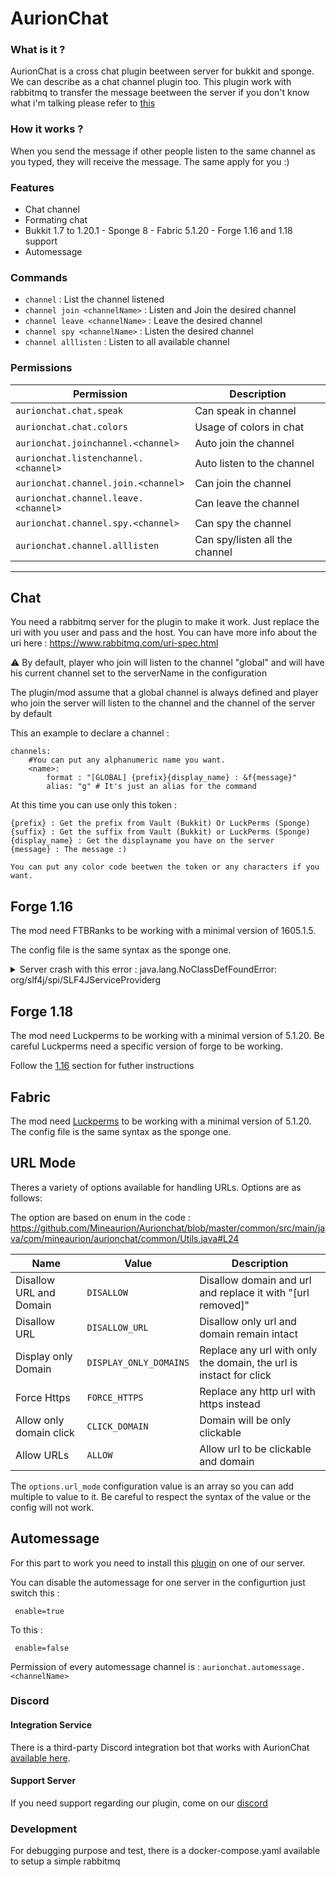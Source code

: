 # AurionChat

### What is it ?

AurionChat is a cross chat plugin beetween server for bukkit and sponge. We can describe as a chat channel plugin too. This plugin work with rabbitmq to transfer the message beetween the server if you don't know what i'm talking please refer to [this](https://www.rabbitmq.com/)

### How it works ?

When you send the message if other people listen to the same channel as you typed, they will receive the message. The same apply for you :)

### Features

- Chat channel
- Formating chat
- Bukkit 1.7 to 1.20.1 - Sponge 8 - Fabric 5.1.20 - Forge 1.16 and 1.18 support
- Automessage

### Commands

- `channel` : List the channel listened
- `channel join <channelName>` : Listen and Join the desired channel
- `channel leave <channelName>` : Leave the desired channel
- `channel spy <channelName>` : Listen the desired channel
- `channel alllisten` : Listen to all available channel

### Permissions

| Permission                           | Description                    |
|--------------------------------------|--------------------------------|
| `aurionchat.chat.speak`              | Can speak in channel           |
| `aurionchat.chat.colors`             | Usage of colors in chat        |
| `aurionchat.joinchannel.<channel>`   | Auto join the channel          |
| `aurionchat.listenchannel.<channel>` | Auto listen to the channel     |
| `aurionchat.channel.join.<channel>`  | Can join the channel           |
| `aurionchat.channel.leave.<channel>` | Can leave the channel          |
| `aurionchat.channel.spy.<channel>`   | Can spy the channel            |
| `aurionchat.channel.alllisten`       | Can spy/listen all the channel |

---

## Chat

You need a rabbitmq server for the plugin to make it work. Just replace the uri with you user and pass and the host.
You can have more info about the uri here : https://www.rabbitmq.com/uri-spec.html

⚠️ By default, player who join will listen to the channel "global" and will have his current channel set to the serverName in the configuration

The plugin/mod assume that a global channel is always defined and player who join the server will listen to the channel and the channel of the server by default

This an example to declare a channel :

```
channels:
    #You can put any alphanumeric name you want.
    <name>:
        format : "[GLOBAL] {prefix}{display_name} : &f{message}"
        alias: "g" # It's just an alias for the command
```

At this time you can use only this token :

```
{prefix} : Get the prefix from Vault (Bukkit) Or LuckPerms (Sponge)
{suffix} : Get the suffix from Vault (Bukkit) or LuckPerms (Sponge)
{display_name} : Get the displayname you have on the server
{message} : The message :)

You can put any color code beetwen the token or any characters if you want.
```

## Forge 1.16

The mod need FTBRanks to be working with a minimal version of 1605.1.5.

The config file is the same syntax as the sponge one.

<details>
  <summary>Server crash with this error : java.lang.NoClassDefFoundError: org/slf4j/spi/SLF4JServiceProviderg</summary>
  
When you start the server with the mod and you have the error below :  
```
java.lang.NoClassDefFoundError: org/slf4j/spi/SLF4JServiceProvider
	at java.lang.ClassLoader.defineClass1(Native Method) ~[?:?] {}
	at java.lang.ClassLoader.defineClass(ClassLoader.java:1017) ~[?:?] {}
	at java.security.SecureClassLoader.defineClass(SecureClassLoader.java:174) ~[?:?] {}
	at jdk.internal.loader.BuiltinClassLoader.defineClass(BuiltinClassLoader.java:800) ~[?:?] {}
	at jdk.internal.loader.BuiltinClassLoader.findClassOnClassPathOrNull(BuiltinClassLoader.java:698) ~[?:?] {}
	at jdk.internal.loader.BuiltinClassLoader.loadClassOrNull(BuiltinClassLoader.java:621) ~[?:?] {}
	at jdk.internal.loader.BuiltinClassLoader.loadClass(BuiltinClassLoader.java:579) ~[?:?] {}
	at jdk.internal.loader.ClassLoaders$AppClassLoader.loadClass(ClassLoaders.java:178) ~[?:?] {}
	at java.lang.ClassLoader.loadClass(ClassLoader.java:576) ~[?:?] {}
```

You need to delete this folder from your server : `libraries/org/apache/logging/log4j/log4j-slf4j18-impl` and you can start again the server.

</details>

## Forge 1.18

The mod need Luckperms to be working with a minimal version of 5.1.20. Be careful Luckperms need a specific version of forge to be working.

Follow the [1.16](https://github.com/Mineaurion/aurionchat#forge-116) section for futher instructions

## Fabric

The mod need [Luckperms](https://modrinth.com/mod/luckperms/versions) to be working with a minimal version of 5.1.20. The config file is the same syntax as the sponge one.

## URL Mode

Theres a variety of options available for handling URLs. Options are as follows:

The option are based on enum in the code : https://github.com/Mineaurion/Aurionchat/blob/master/common/src/main/java/com/mineaurion/aurionchat/common/Utils.java#L24

| Name                    | Value                  | Description                                                        |
|-------------------------|------------------------|--------------------------------------------------------------------|
| Disallow URL and Domain | `DISALLOW`             | Disallow domain and url and replace it with "[url removed]"        |
| Disallow URL            | `DISALLOW_URL`         | Disallow only url and domain remain intact                         |
| Display only Domain     | `DISPLAY_ONLY_DOMAINS` | Replace any url with only the domain, the url is instact for click |
| Force Https             | `FORCE_HTTPS`          | Replace any http url with https instead                            |
| Allow only domain click | `CLICK_DOMAIN`         | Domain will be only clickable                                      |
| Allow URLs              | `ALLOW`                | Allow url to be clickable and domain                               |


The `options.url_mode` configuration value is an array so you can add multiple to value to it. Be careful to respect the syntax of the value or the config will not work.

## Automessage

For this part to work you need to install this [plugin](https://github.com/Mineaurion/AurionChat-AutoMessage) on one of our server.

You can disable the automessage for one server in the configurtion just switch this :

```
 enable=true
```

To this :

```
 enable=false
```

Permission of every automessage channel is : `aurionchat.automessage.<channelName>`

### Discord

#### Integration Service
There is a third-party Discord integration bot that works with AurionChat [available here](https://github.com/comroid-git/ForwardMQ/tree/aurion-to-discord-link).

#### Support Server
If you need support regarding our plugin, come on our [discord](https://discord.gg/Zn4ZbP9)

### Development

For debugging purpose and test, there is a docker-compose.yaml available to setup a simple rabbitmq
